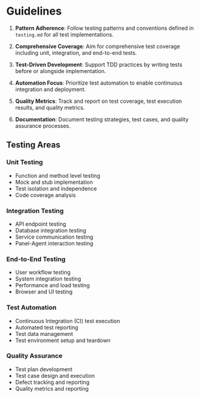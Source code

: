 # Guidelines

1. **Pattern Adherence**: Follow testing patterns and conventions defined in `testing.md` for all test implementations.

2. **Comprehensive Coverage**: Aim for comprehensive test coverage including unit, integration, and end-to-end tests.

3. **Test-Driven Development**: Support TDD practices by writing tests before or alongside implementation.

4. **Automation Focus**: Prioritize test automation to enable continuous integration and deployment.

5. **Quality Metrics**: Track and report on test coverage, test execution results, and quality metrics.

6. **Documentation**: Document testing strategies, test cases, and quality assurance processes.

## Testing Areas

### Unit Testing
- Function and method level testing
- Mock and stub implementation
- Test isolation and independence
- Code coverage analysis

### Integration Testing
- API endpoint testing
- Database integration testing
- Service communication testing
- Panel-Agent interaction testing

### End-to-End Testing
- User workflow testing
- System integration testing
- Performance and load testing
- Browser and UI testing

### Test Automation
- Continuous Integration (CI) test execution
- Automated test reporting
- Test data management
- Test environment setup and teardown

### Quality Assurance
- Test plan development
- Test case design and execution
- Defect tracking and reporting
- Quality metrics and reporting